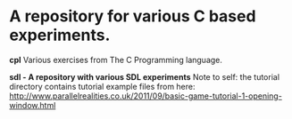 # A repository for various C based experiments.

**cpl**
Various exercises from The C Programming language.

**sdl - A repository with various SDL experiments**
Note to self: the tutorial directory contains tutorial example files from here:
http://www.parallelrealities.co.uk/2011/09/basic-game-tutorial-1-opening-window.html
